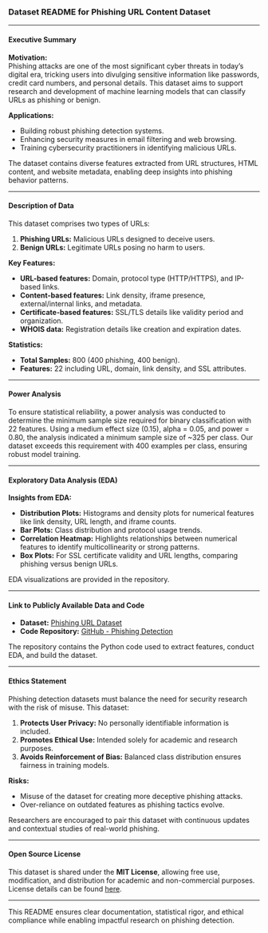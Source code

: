 ### Dataset README for **Phishing URL Content Dataset**

---

#### **Executive Summary**

**Motivation:**  
Phishing attacks are one of the most significant cyber threats in today’s digital era, tricking users into divulging sensitive information like passwords, credit card numbers, and personal details. This dataset aims to support research and development of machine learning models that can classify URLs as phishing or benign. 

**Applications:**  
- Building robust phishing detection systems.  
- Enhancing security measures in email filtering and web browsing.  
- Training cybersecurity practitioners in identifying malicious URLs.  

The dataset contains diverse features extracted from URL structures, HTML content, and website metadata, enabling deep insights into phishing behavior patterns.

---

#### **Description of Data**

This dataset comprises two types of URLs:  
1. **Phishing URLs:** Malicious URLs designed to deceive users.
2. **Benign URLs:** Legitimate URLs posing no harm to users.

**Key Features:**  
- **URL-based features:** Domain, protocol type (HTTP/HTTPS), and IP-based links.  
- **Content-based features:** Link density, iframe presence, external/internal links, and metadata.  
- **Certificate-based features:** SSL/TLS details like validity period and organization.  
- **WHOIS data:** Registration details like creation and expiration dates.

**Statistics:**  
- **Total Samples:** 800 (400 phishing, 400 benign).  
- **Features:** 22 including URL, domain, link density, and SSL attributes.

---

#### **Power Analysis**

To ensure statistical reliability, a power analysis was conducted to determine the minimum sample size required for binary classification with 22 features. Using a medium effect size (0.15), alpha = 0.05, and power = 0.80, the analysis indicated a minimum sample size of ~325 per class. Our dataset exceeds this requirement with 400 examples per class, ensuring robust model training.

---

#### **Exploratory Data Analysis (EDA)**

**Insights from EDA:**  
- **Distribution Plots:** Histograms and density plots for numerical features like link density, URL length, and iframe counts.
- **Bar Plots:** Class distribution and protocol usage trends.
- **Correlation Heatmap:** Highlights relationships between numerical features to identify multicollinearity or strong patterns.
- **Box Plots:** For SSL certificate validity and URL lengths, comparing phishing versus benign URLs.

EDA visualizations are provided in the repository.

---

#### **Link to Publicly Available Data and Code**

- **Dataset:** [Phishing URL Dataset](https://www.kaggle.com/datasets/aaditeypillai/phishing-website-content-dataset/data)  
- **Code Repository:** [GitHub - Phishing Detection](https://github.com/aaditey932/Phishing-URL-Content-Dataset)  

The repository contains the Python code used to extract features, conduct EDA, and build the dataset.

---

#### **Ethics Statement**

Phishing detection datasets must balance the need for security research with the risk of misuse. This dataset:  
1. **Protects User Privacy:** No personally identifiable information is included.  
2. **Promotes Ethical Use:** Intended solely for academic and research purposes.  
3. **Avoids Reinforcement of Bias:** Balanced class distribution ensures fairness in training models.

**Risks:**  
- Misuse of the dataset for creating more deceptive phishing attacks.  
- Over-reliance on outdated features as phishing tactics evolve.

Researchers are encouraged to pair this dataset with continuous updates and contextual studies of real-world phishing.

---

#### **Open Source License**

This dataset is shared under the **MIT License**, allowing free use, modification, and distribution for academic and non-commercial purposes. License details can be found [here](https://opensource.org/licenses/MIT).

--- 

This README ensures clear documentation, statistical rigor, and ethical compliance while enabling impactful research on phishing detection.
